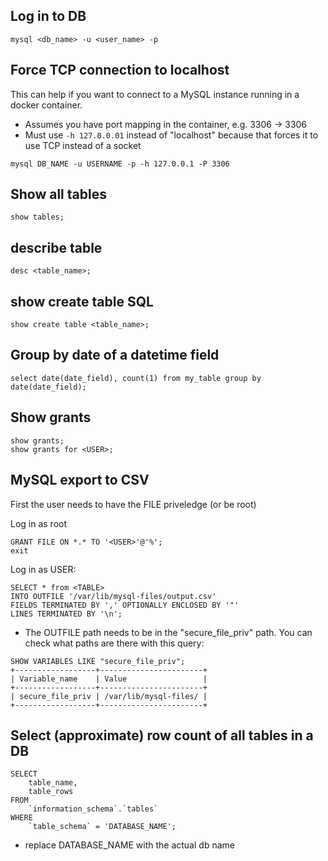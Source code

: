 ## Log in to DB

    mysql <db_name> -u <user_name> -p
    
## Force TCP connection to localhost

This can help if you want to connect to a MySQL instance running in a docker container.
* Assumes you have port mapping in the container, e.g. 3306 -> 3306
* Must use ```-h 127.0.0.01``` instead of "localhost" because that forces it to use TCP instead of a socket

```
mysql DB_NAME -u USERNAME -p -h 127.0.0.1 -P 3306
```

## Show all tables

    show tables;

## describe table

    desc <table_name>;

## show create table SQL

    show create table <table_name>;

## Group by date of a datetime field

    select date(date_field), count(1) from my_table group by date(date_field);

## Show grants

    show grants;
    show grants for <USER>;

## MySQL export to CSV

First the user needs to have the FILE priveledge (or be root)

Log in as root

    GRANT FILE ON *.* TO '<USER>'@'%';
    exit

Log in as USER:

```
SELECT * from <TABLE>
INTO OUTFILE '/var/lib/mysql-files/output.csv'
FIELDS TERMINATED BY ',' OPTIONALLY ENCLOSED BY '"'
LINES TERMINATED BY '\n';
```

* The OUTFILE path needs to be in the "secure_file_priv" path. You can check what paths are there with this query:

```
SHOW VARIABLES LIKE "secure_file_priv";
+------------------+-----------------------+
| Variable_name    | Value                 |
+------------------+-----------------------+
| secure_file_priv | /var/lib/mysql-files/ |
+------------------+-----------------------+
```

## Select (approximate) row count of all tables in a DB

```
SELECT 
    table_name, 
    table_rows 
FROM 
    `information_schema`.`tables` 
WHERE 
    `table_schema` = 'DATABASE_NAME';
```

* replace DATABASE_NAME with the actual db name

